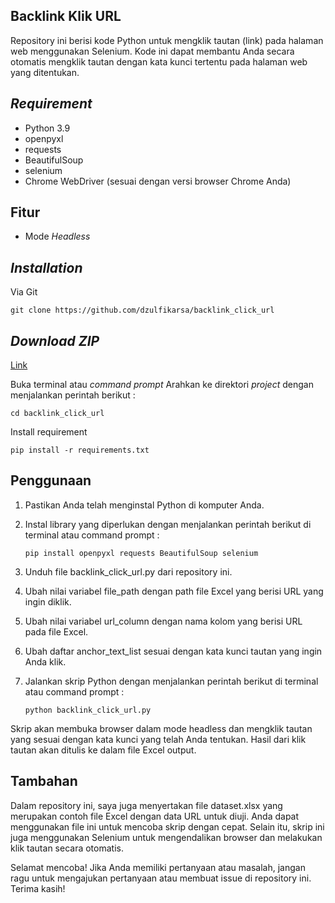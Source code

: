## Backlink Klik URL

Repository ini berisi kode Python untuk mengklik tautan (link) pada halaman web menggunakan Selenium. Kode ini dapat membantu Anda secara otomatis mengklik tautan dengan kata kunci tertentu pada halaman web yang ditentukan.

## *Requirement*

* Python 3.9
* openpyxl
* requests
* BeautifulSoup
* selenium
* Chrome WebDriver (sesuai dengan versi browser Chrome Anda)

## Fitur

* Mode *Headless*

## *Installation*

Via Git

``` git clone https://github.com/dzulfikarsa/backlink_click_url ```

## *Download ZIP*

[Link](https://github.com/dzulfikarsa/backlink_click_url/archive/refs/heads/main.zip)

Buka terminal atau *command prompt*
Arahkan ke direktori *project* dengan menjalankan perintah berikut :

``` cd backlink_click_url ```

Install requirement 

``` pip install -r requirements.txt ```


## Penggunaan

1. Pastikan Anda telah menginstal Python di komputer Anda.
2. Instal library yang diperlukan dengan menjalankan perintah berikut di terminal atau command prompt :

   ```pip install openpyxl requests BeautifulSoup selenium```
   
4. Unduh file backlink_click_url.py dari repository ini.
5. Ubah nilai variabel file_path dengan path file Excel yang berisi URL yang ingin diklik.
6. Ubah nilai variabel url_column dengan nama kolom yang berisi URL pada file Excel.
7. Ubah daftar anchor_text_list sesuai dengan kata kunci tautan yang ingin Anda klik.
8. Jalankan skrip Python dengan menjalankan perintah berikut di terminal atau command prompt :
   
   ```python backlink_click_url.py```
   
Skrip akan membuka browser dalam mode headless dan mengklik tautan yang sesuai dengan kata kunci yang telah Anda tentukan. Hasil dari klik tautan akan ditulis ke dalam file Excel output.

## Tambahan
Dalam repository ini, saya juga menyertakan file dataset.xlsx yang merupakan contoh file Excel dengan data URL untuk diuji. Anda dapat menggunakan file ini untuk mencoba skrip dengan cepat. Selain itu, skrip ini juga menggunakan Selenium untuk mengendalikan browser dan melakukan klik tautan secara otomatis.

Selamat mencoba! Jika Anda memiliki pertanyaan atau masalah, jangan ragu untuk mengajukan pertanyaan atau membuat issue di repository ini. Terima kasih!
